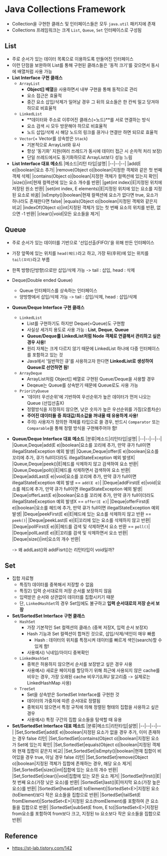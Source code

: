 # Java Collections Framework

- Collection을 구현한 클래스 및 인터페이스들은 모두 `java.util` 패키지에 존재
- Collections 프레임워크는 크게 `List`, `Queue`, `Set` 인터페이스로 구성됨

## List 

- 주로 순서가 있는 데이터 목록으로 이용하도록 만들어진 인터페이스
- 이런 단점을 보완하여 List를 통해 구현된 클래스들은 '동적 크기'를 갖으면서 동시에 배열처럼 사용 가능
- **List Interface 구현 클래스**
  - `ArrayList`
    - **Object[] 배열**을 사용하면서 내부 구현을 통해 동적으로 관리
    - 요소 접근은 효율적
    - 중간 요소 삽입/삭제가 일어날 경우 그 뒤의 요소들은 한 칸씩 밀고 당겨야 하므로 비효율적
  - `LinkedList`
    - **데이터와 주소로 이루어진 클래스(=노드)**를 서로 연결하는 방식
    - 요소 검색 시 모두 방문해야 하므로 비효율적
    - 노드 삽입/삭제 시 해당 노드의 링크를 끊거나 연결만 하면 되므로 효율적
  - `Vector`(+ Vector를 상속받은 `Stack`)
    - 기본적으로 ArrayList와 유사
    - 항상 '동기화' 지원(여러 쓰레드가 동시에 데이터 접근 시 순차적 처리 보장)
    - 단일 쓰레드에서도 동기화하므로 ArrayList보다 성능 느림
- **List Interface 대표 메소드**
  |메소드|리턴 타입|설명|
  |--|--|--|
  |add(E e)|boolean|요소 추가|
  |remove(Object o)|boolean|지정한 객체와 같은 첫 번째 객체 삭제|
  |contains(Object o)|boolean|지정한 객체가 컬렉션에 있는지 확인|
  |size()|int|현재 컬렉션에 있는 요소 개수를 반환|
  |get(int index)|E|지정된 위치에 저장된 원소 반환|
  |set(int index, E elements)|E|지정된 위치에 있는 요소를 지정된 요소로 바꿈|
  |isEmpty()|boolean|현재 컬렉션에 요소가 없다면 true, 요소가 하나라도 존재한다면 false|
  |equals(Object o)|boolean|지정된 객체와 같은지 비교|
  |indexOf(Object o)|int|지정된 객체가 있는 첫 번째 요소의 위치를 반환, 없으면 -1 반환|
  |clear()|void|모든 요소들을 제거|

## Queue
- 주로 순서가 있는 데이터를 기반으로 '선입선출(FIFO)'을 위해 만든 인터페이스
- 가장 앞쪽에 있는 위치를 `head(헤드)`라고 하고, 가장 뒤(후위)에 있는 위치를 `tail(꼬리)`라고 부름
- 한쪽 방향(단방향)으로만 삽입/삭제 가능 -> tail : 삽입, head : 삭제
- Deque(Double ended Queue)
  - Queue 인터페이스를 상속하는 인터페이스
  - 양방향에서 삽입/삭제 가능 -> tail : 삽입/삭제, head : 삽입/삭제
- **Queue/Deque Interface 구현 클래스**
  - `LinkedList`
    - List를 구현하기도 하지만 Deque(=Queue)도 구현함
    - 사실상 세가지 용도로 사용 가능 : **List**, **Deque**, **Queue**
    - **Queue/Deque를 LinkedList처럼 Node 객체로 연결해서 관리하고 싶은 경우 사용!**
    - 원리 자체는 크게 다르지 않기 때문에 LinkedList 하나에 다중 인터페이스를 포함하고 있는 것
    - Java에서 '일반적인 큐'를 사용하고자 한다면 **LinkedList로 생성하여 Queue로 선언하면 됨!**
  - `ArrayDeque`
    - ArrayList처럼 Object[] 배열로 구현된 Queue/Deque을 사용할 경우
    - Deqeue는 Queue를 상속받기 때문에 Queue로도 사용 가능
  - `PriorityQueue`
    - '데이터 우선순위'에 기반하여 우선순위가 높은 데이터가 먼저 나오는 Queue (선입선출X)
    - 정렬방식을 지정하지 않으면, 낮은 숫자가 높은 우선순위를 가짐(오름차순)
    - **주어진 데이터들 중 최대값/최소값을 꺼내올 때 유용하게 사용!**
    - 주의) 사용자가 정의한 객체를 타입으로 쓸 경우, 반드시 `Comparator` 또는 `Comparable`을 통해 정렬 방식을 구현해주어야 함!
- **Queue/Deque Interface 대표 메소드**
  |분류|메소드|리턴타입|설명|
  |--|--|--|--|
  |Queue,Deque|add(E e)|boolean|요소를 꼬리에 추가, 만약 큐가 full이면 illegalStateException 예외 발생|
  |Queue,Deque|offer(E e)|boolean|요소를 꼬리에 추가, 큐가 full이더라도 illegalStateException 예외 발생X|
  |Queue,Deque|peek()|E|헤드를 삭제하지 않고 검색하여 요소 반환|
  |Queue,Deque|poll()|E|헤드를 삭제하면서 검색하여 요소 반환|
  |Deque|addLast(E e)|void|요소를 꼬리에 추가, 만약 큐가 full이면 illegalStateException 예외 발생 == `add(E e)`|
  |Deque|addFirst(E e)|void|요소를 헤드에 추가, 만약 큐가 full이면 illegalStateException 예외 발생|
  |Deque|offerLast(E e)|boolean|요소를 꼬리에 추가, 만약 큐가 full이더라도 illegalStateException 예외 발생X == `offer(E e)`|
  |Deque|offerFirst(E e)|boolean|요소를 헤드에 추가, 만약 큐가 full이면 illegalStateException 예외 발생|
  |Deque|peekFirst(E e)|E|헤드에 있는 요소를 삭제하지 않고 반환 == `peek()`|
  |Deque|peekLast(E e)|E|꼬리에 있는 요소를 삭제하지 않고 반환|
  |Deque|pollFirst(E e)|E|헤드를 검색 및 삭제하면서 요소 반환 == `poll()`|
  |Deque|pollLast(E e)|E|꼬리를 검색 및 삭제하면서 요소 반환|
  |Deque|size()|int|요소의 개수 반환|
  

  -> 왜 addLast()와 addFisrt()는 리턴타입이 void일까?
  

## Set

- 집합 자료형
  - 특징1) 데이터를 중복해서 저장할 수 없음
  - 특징2) 입력 순서대로의 저장 순서를 보장하지 않음
  -   입력받은 순서와 상관없이 데이터를 집합시키기 때문
    - 단, `LinkedHashSet`의 경우 Set임에도 불구하고 **입력 순서대로의 저장 순서 보장**
- **Set/SortedSet Interface 구현 클래스**
  - `HashSet`
    - 가장 기본적인 Set 컬렉션의 클래스 (중복 저장X, 입력 순서 보장X)
    - Hash 기능과 Set 컬렉션이 합쳐진 것으로, 삽입/삭제/색인이 매우 빠름
      - Hash : 데이터의 위치를 특정시켜 데이터를 빠르게 색인(search)할 수 있게 함!
    - 사용예시) 닉네임/아이디 중복확인
  - `LinkedHashSet`
    - 중복은 허용하지 않으면서 순서를 보장받고 싶은 경우 사용
    - 사용예시) 새로운 페이지를 할당하기 위해 최근에 사용되지 않은 cache를 비우는 경우, 가장 오래된 cache 비우기(LRU 알고리즘 -> 실제로는 LinkedHashMap 사용)
  - `TreeSet`
    - Set을 상속받은 SortedSet Interface를 구현한 것
    - 데이터의 가중치에 따른 순서대로 정렬됨
    - 중복되지 않으면서 특정 규칙에 의해 정렬된 형태의 집합을 사용하고 싶은 경우
    - 사용예시) 특정 구간의 집합 요소들을 탐색할 때 유용
- **Set/SortedSet Interface 대표 메소드**
  |분류|메소드|리턴타입|설명|
  |--|--|--|--|
  |Set,SortedSet|add(E e)|boolean|지정된 요소가 없을 경우 추가, 이미 존재하는 경우 false 리턴|
  |Set,SortedSet|contains(Object o)|boolean|지정된 요소가 Set에 있는지 확인|
  |Set,SortedSet|equals(Object o)|boolean|지정된 객체와 현재 집합이 같은지 비교|
  |Set,SortedSet|isEmpty()|boolean|현재 집합이 비어있을 경우 true, 아닐 경우 false 리턴|
  |Set,SortedSet|remove(Object o)|boolean|지정된 객체가 집합에 존재하는 경우, 해당 요소 제거|
  |Set,SortedSet|size()|int|집합에 있는 요소의 개수 반환|
  |Set,SortedSet|clear()|void|집합에 있는 모든 요소 제거|
  |SortedSet|first()|E|첫 번째 요소(가장 낮은 요소)를 반환|
  |SortedSet|last()|E|마지막 요소(가장 높은 요소)를 반환|
  |SortedSet|headSet(E toElement)|SortedSet\<E>|지정된 요소(toElement)보다 작은 요소들을 집합으로 반환|
  |SortedSet|tailSet(E fromElement)|SortedSet\<E>|지정된 요소(fromElement)를 포함하여 큰 요소들을 집합으로 반환|
  |SortedSet|subSet(E from, E to)|SortedSet\<E>|지정된 from요소를 포함하여 from보다 크고, 지정된 to 요소보다 작은 요소들을 집합으로 반환|

## Reference

- https://st-lab.tistory.com/142